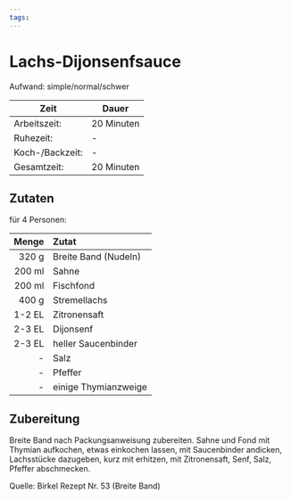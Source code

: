 ```yaml
---
tags:
---
```


# Lachs-Dijonsenfsauce

Aufwand: simple/normal/schwer

| Zeit            | Dauer      |
|-----------------|------------|
| Arbeitszeit:    | 20 Minuten |
| Ruhezeit:       | -          |
| Koch-/Backzeit: | -          |
| Gesamtzeit:     | 20 Minuten |

## Zutaten

für 4 Personen:

|  Menge | Zutat                |
|-------:|:---------------------|
|  320 g | Breite Band (Nudeln) |
| 200 ml | Sahne                |
| 200 ml | Fischfond            |
|  400 g | Stremellachs         |
| 1-2 EL | Zitronensaft         |
| 2-3 EL | Dijonsenf            |
| 2-3 EL | heller Saucenbinder  |
|      - | Salz                 |
|      - | Pfeffer              |
|      - | einige Thymianzweige |

## Zubereitung

Breite Band nach Packungsanweisung zubereiten. Sahne und Fond mit Thymian
aufkochen, etwas einkochen lassen, mit Saucenbinder andicken, Lachsstücke
dazugeben, kurz mit erhitzen, mit Zitronensaft, Senf, Salz, Pfeffer abschmecken.

Quelle: Birkel Rezept Nr. 53 (Breite Band)